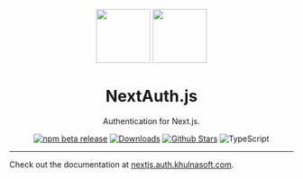 <p align="center">
  <a href="https://nextjs.org" target="_blank"><img height="96px" src="https://auth.khulnasoft.com/img/etc/nextjs.svg" /></a>
  <a href="https://nextjs.auth.khulnasoft.com" target="_blank"><img height="96px" src="https://auth.khulnasoft.com/img/logo-sm.png" /></a>
  <h1 align="center">NextAuth.js</h1>
</p>
<p align="center">
  Authentication for Next.js.
</p>
<p align="center">
  <a href="https://www.npmjs.com/package/next-auth"><img src="https://img.shields.io/npm/v/next-auth/beta?style=flat-square&label=latest&color=purple" alt="npm beta release" /></a>
  <a href="https://www.npmtrends.com/next-auth"><img src="https://img.shields.io/npm/dm/next-auth?style=flat-square&color=cyan" alt="Downloads" /></a>
  <a href="https://github.com/khulnasoft/nextdev/stargazers"><img src="https://img.shields.io/github/stars/khulnasoft/nextdev?style=flat-square&color=orange" alt="Github Stars" /></a>
  <img src="https://shields.io/badge/TypeScript-3178C6?logo=TypeScript&logoColor=fff&style=flat-square" alt="TypeScript" />
</p>

---

Check out the documentation at [nextjs.auth.khulnasoft.com](https://nextjs.auth.khulnasoft.com).
